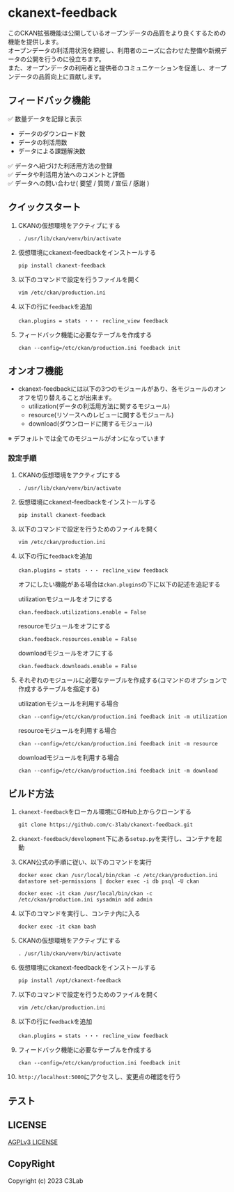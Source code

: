 # ckanext-feedback

このCKAN拡張機能は公開しているオープンデータの品質をより良くするための機能を提供します。  
オープンデータの利活用状況を把握し、利用者のニーズに合わせた整備や新規データの公開を行うのに役立ちます。  
また、オープンデータの利用者と提供者のコミュニケーションを促進し、オープンデータの品質向上に貢献します。

## フィードバック機能

✅ 数量データを記録と表示  
* データのダウンロード数
* データの利活用数
* データによる課題解決数  

✅ データへ紐づけた利活用方法の登録  
✅ データや利活用方法へのコメントと評価  
✅ データへの問い合わせ( 要望 / 質問 / 宣伝 / 感謝 )  

## クイックスタート

1. CKANの仮想環境をアクティブにする
   ```
   . /usr/lib/ckan/venv/bin/activate
   ```

2. 仮想環境にckanext-feedbackをインストールする
   ```
   pip install ckanext-feedback
   ```

3. 以下のコマンドで設定を行うファイルを開く  
   ```
   vim /etc/ckan/production.ini
   ``` 
   
4. 以下の行に`feedback`を追加
   ```
   ckan.plugins = stats ・・・ recline_view feedback
   ```

5. フィードバック機能に必要なテーブルを作成する  
   ```
   ckan --config=/etc/ckan/production.ini feedback init
   ```

## オンオフ機能

* ckanext-feedbackには以下の3つのモジュールがあり、各モジュールのオンオフを切り替えることが出来ます。
  * utilization(データの利活用方法に関するモジュール)
  * resource(リソースへのレビューに関するモジュール)
  * download(ダウンロードに関するモジュール)  

※ デフォルトでは全てのモジュールがオンになっています

### 設定手順

1. CKANの仮想環境をアクティブにする
   ```
   . /usr/lib/ckan/venv/bin/activate
   ```

2. 仮想環境にckanext-feedbackをインストールする
   ```
   pip install ckanext-feedback
   ```

3. 以下のコマンドで設定を行うためのファイルを開く  
   ```
   vim /etc/ckan/production.ini
   ```

4. 以下の行に`feedback`を追加
   ```
   ckan.plugins = stats ・・・ recline_view feedback
   ```

   オフにしたい機能がある場合は`ckan.plugins`の下に以下の記述を追記する

    utilizationモジュールをオフにする  
    ```
    ckan.feedback.utilizations.enable = False
    ```

    resourceモジュールをオフにする  
    ```
    ckan.feedback.resources.enable = False
    ```

    downloadモジュールをオフにする  
    ```
    ckan.feedback.downloads.enable = False
    ```

5. それぞれのモジュールに必要なテーブルを作成する(コマンドのオプションで作成するテーブルを指定する)

    utilizationモジュールを利用する場合
    ```
    ckan --config=/etc/ckan/production.ini feedback init -m utilization
    ```

    resourceモジュールを利用する場合
    ```
    ckan --config=/etc/ckan/production.ini feedback init -m resource
    ```

    downloadモジュールを利用する場合
    ```
    ckan --config=/etc/ckan/production.ini feedback init -m download
    ```

## ビルド方法

1. `ckanext-feedback`をローカル環境にGitHub上からクローンする
    ```
    git clone https://github.com/c-3lab/ckanext-feedback.git
    ```

2. `ckanext-feedback/development`下にある`setup.py`を実行し、コンテナを起動

3. CKAN公式の手順に従い、以下のコマンドを実行
    ```
    docker exec ckan /usr/local/bin/ckan -c /etc/ckan/production.ini datastore set-permissions | docker exec -i db psql -U ckan
    ```
    ```
    docker exec -it ckan /usr/local/bin/ckan -c /etc/ckan/production.ini sysadmin add admin
    ```

4. 以下のコマンドを実行し、コンテナ内に入る
    ```
    docker exec -it ckan bash
    ```

5. CKANの仮想環境をアクティブにする
   ```
   . /usr/lib/ckan/venv/bin/activate
   ```

6. 仮想環境にckanext-feedbackをインストールする
   ```
   pip install /opt/ckanext-feedback
   ```

7. 以下のコマンドで設定を行うためのファイルを開く  
   ```
   vim /etc/ckan/production.ini
   ```

8. 以下の行に`feedback`を追加
   ```
   ckan.plugins = stats ・・・ recline_view feedback
   ```

9. フィードバック機能に必要なテーブルを作成する  
   ```
   ckan --config=/etc/ckan/production.ini feedback init
   ```

10. `http://localhost:5000`にアクセスし、変更点の確認を行う

## テスト

## LICENSE

[AGPLv3 LICENSE](https://github.com/c-3lab/ckanext-feedback/blob/feature/documentation-README/LICENSE)

## CopyRight

Copyright (c) 2023 C3Lab